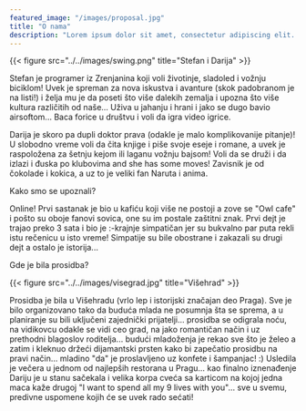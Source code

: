```yaml
---
featured_image: "/images/proposal.jpg"
title: "O nama"
description: "Lorem ipsum dolor sit amet, consectetur adipiscing elit. Nunc pretium risus non erat interdum, vitae."
---
```


{{< figure src="../../images/swing.png" title="Stefan i Darija" >}}


Stefan je programer iz Zrenjanina koji voli životinje, sladoled i vožnju biciklom! Uvek je spreman za nova iskustva i avanture (skok padobranom je na listi!) i želja mu je da poseti što više dalekih zemalja i upozna što više kultura različitih od naše... Uživa u jahanju i hrani i jako se dugo bavio airsoftom... Baca forice u društvu i voli da igra video igrice.

Darija je skoro pa dupli doktor prava (odakle je malo komplikovanije pitanje)! U slobodno vreme voli da čita knjige i piše svoje eseje i romane, a uvek je raspoložena za šetnju kejom ili laganu vožnju bajsom! Voli da se druži i da izlazi i đuska po klubovima and she has some moves! Zavisnik je od čokolade i kokica, a uz to je veliki fan Naruta i anima. 

Kako smo se upoznali?

Online! Prvi sastanak je bio u kafiću koji više ne postoji a zove se "Owl cafe" i pošto su oboje fanovi sovica, one su im postale zaštitni znak. Prvi dejt je trajao preko 3 sata i bio je :-krajnje simpatičan jer su bukvalno par puta rekli istu rečenicu u isto vreme! Simpatije su bile obostrane i zakazali su drugi dejt a ostalo je istorija...

Gde je bila prosidba?

{{< figure src="../../images/visegrad.jpg" title="Višehrad" >}}


Prosidba je bila u Višehradu (vrlo lep i istorijski značajan deo Praga). Sve je bilo organizovano tako da buduća mlada ne posumnja šta se sprema, a u planiranje su bili uključeni zajednički prijatelji... prosidba se odigrala noću, na vidikovcu odakle se vidi ceo grad, na jako romantičan način i uz prethodni blagoslov roditelja... budući mladoženja je rekao sve što je želeo a zatim i kleknuo držeći dijamantski prsten kako bi zapečatio prosidbu na pravi način... mladino "da" je proslavljeno uz konfete i šampanjac! :) Usledila je večera u jednom od najlepših restorana u Pragu... kao finalno iznenađenje Dariju je u stanu sačekala i velika korpa cveća sa karticom na kojoj jedna maca kaže drugoj "I want to spend all my 9 lives with you"...  sve u svemu, predivne uspomene kojih će se uvek rado sećati!
